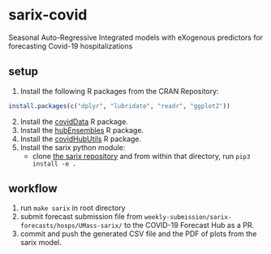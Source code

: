 
<!-- README.md is generated from README.Rmd. Please edit that file -->

# sarix-covid

<!-- badges: start -->
<!-- badges: end -->

Seasonal Auto-Regressive Integrated models with eXogenous predictors for
forecasting Covid-19 hospitalizations

## setup

1.  Install the following R packages from the CRAN Repository:

``` r
install.packages(c("dplyr", "lubridate", "readr", "ggplot2"))
```

2.  Install the [covidData](https://github.com/reichlab/covidData) R
    package.
3.  Install the
    [hubEnsembles](https://github.com/Infectious-Disease-Modeling-Hubs/hubEnsembles)
    R package.
4.  Install the
    [covidHubUtils](https://github.com/reichlab/covidHubUtils) R
    package.
5.  Install the sarix python module:
    - clone [the sarix repository](https://github.com/elray1/sarix) and
      from within that directory, run `pip3 install -e .`

## workflow

1.  run `make sarix` in root directory
2.  submit forecast submission file from
    `weekly-submission/sarix-forecasts/hosps/UMass-sarix/` to the
    COVID-19 Forecast Hub as a PR.
3.  commit and push the generated CSV file and the PDF of plots from the
    sarix model.

